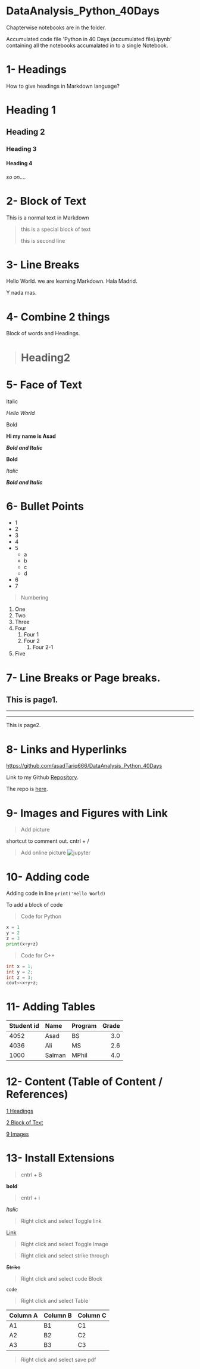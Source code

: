 # DataAnalysis_Python_40Days
Chapterwise notebooks are in the folder.

Accumulated code file 'Python in 40 Days (accumulated file).ipynb' containing all the notebooks accumalated in to a single Notebook.

# 1- Headings
How to give headings in Markdown language?

# Heading 1
## Heading 2
### Heading 3
#### Heading 4
###### so on....

# 2- Block of Text
This is a normal text in Markdown

> this is a special block of text
> 
> this is second line

# 3- Line Breaks
Hello World. we are learning Markdown.
Hala Madrid. 

Y nada mas.

# 4- Combine 2 things

Block of words and Headings.
> # Heading2

# 5- Face of Text
Italic

*Hello World*

Bold

**Hi my name is Asad**

***Bold and Italic***

__Bold__

_Italic_

___Bold and Italic___

# 6- Bullet Points
- 1
- 2
- 3
- 4
- 5
  - a
  - b
  - c
  - d
- 6
- 7

> Numbering

1. One
2. Two
3. Three
4. Four
   1. Four 1
   2. Four 2
      1. Four 2-1
5. Five

# 7- Line Breaks or Page breaks.

This is page1.
---
***
___
This is page2.


# 8- Links and Hyperlinks

<https://github.com/asadTariq666/DataAnalysis_Python_40Days>

Link to my Github [Repository](https://github.com/asadTariq666/DataAnalysis_Python_40Days).

[Asad Repo Link]:https://github.com/asadTariq666/DataAnalysis_Python_40Days

The repo is [here][Asad Repo Link].

# 9- Images and Figures with Link

>Add picture
<!---this is my picture ![1](1.jpg)
This is my another picture ![2](2.jpeg)
--->

shortcut to comment out. cntrl + /
<!-- comment out -->

>Add online picture
![jupyter](https://geekflare.com/wp-content/uploads/2019/11/jupyter-1200x385.jpg)

# 10- Adding code

Adding code in line `print('Hello World)`

To add a block of code

>Code for Python
```python
x = 1
y = 2
z = 3
print(x+y+z)
```

>Code for C++
```c++
int x = 1;
int y = 2;
int z = 3;
cout<<x+y+z;
```

# 11- Adding Tables

| Student id |  Name | Program | Grade |
|------------|:------|:--------|------:| 
|4052|Asad|BS|3.0|
|4036|Ali|MS|2.6|
|1000|Salman|MPhil|4.0|


# 12- Content (Table of Content / References)



[1 Headings](#1--headings)

[2 Block of Text](#2--block-of-text)

[9 Images](#9--images-and-figures-with-link)



# 13- Install Extensions

> cntrl + B 

**bold**

> cntrl + i

*Italic*

>Right click and select Toggle link

[Link](https://github.com/asadTariq666/DataAnalysis_Python_40Days)


>Right click and select Toggle Image
<!-- ![![1](1.jpg)pic](1.jpg) -->

>Right click and select strike through

~~Strike~~

>Right click and select code Block

```
code
```

>Right click and select Table


Column A | Column B | Column C
---------|----------|---------
 A1 | B1 | C1
 A2 | B2 | C2
 A3 | B3 | C3

 >Right click and select save pdf

 
